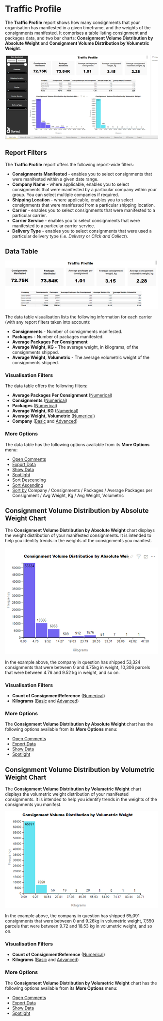 # Traffic Profile

The **Traffic Profile** report shows how many consignments that your organisation has manifested in a given timeframe, and the weights of the consignments manifested. It comprises a table listing consignment and packages data, and two bar charts: **Consignment Volume Distribution by Absolute Weight** and **Consignment Volume Distribution by Volumetric Weight**.

<a href="../images/reports/traffic-profile.png" target="_blank">
    <img src="../images/reports/traffic-profile.png"/>
</a>

## Report Filters

The **Traffic Profile** report offers the following report-wide filters:

* **Consignments Manifested** - enables you to select consignments that were manifested within a given date range.
* **Company Name** - where applicable, enables you to select consignments that were manifested by a particular company within your group. You can select multiple companies if required.
* **Shipping Location** - where applicable, enables you to select consignments that were manifested from a particular shipping location.
* **Carrier** - enables you to select consignments that were manifested to a particular carrier.
* **Carrier Service** - enables you to select consignments that were manifested to a particular carrier service.
* **Delivery Type** - enables you to select consignments that were used a particular delivery type (i.e. *Delivery* or *Click and Collect*).

## Data Table

<a href="../images/reports/traffic-profile-table.png" target="_blank">
    <img src="../images/reports/traffic-profile-table.png"/>
</a>

The data table visualisation lists the following information for each carrier (with any report filters taken into account):

* **Consignments** - Number of consignments manifested.
* **Packages** - Number of packages manifested.
* **Average Packages Per Consignment**
* **Average Weight, KG** - The average weight, in kilograms, of the consignments shipped.
* **Average Weight, Volumetric** - The average volumetric weight of the consignments shipped.

### Visualisation Filters

The data table offers the following filters:

* **Average Packages Per Consignment** ([Numerical](/reports/reports.html#using-numerical-filters))
* **Consignments** ([Numerical](/reports/reports.html#using-numerical-filters))
* **Packages** ([Numerical](/reports/reports.html#using-numerical-filters))
* **Average Weight, KG** ([Numerical](/reports/reports.html#using-numerical-filters))
* **Average Weight, Volumetric** ([Numerical](/reports/reports.html#using-numerical-filters))
* **Company** ([Basic](/reports/reports.html#using-basic-filters) and [Advanced](/reports/reports.html#using-advanced-filters))

### More Options

The data table has the following options available from its **More Options** menu:

* [Open Comments](/reports/reports.html#open-comments)
* [Export Data](/reports/reports.html#export-data)
* [Show Data](/reports/reports.html#show-data)
* [Spotlight](/reports/reports.html#spotlight)
* [Sort Descending](/reports/reports.html#sort-descending--ascending--sort-by)
* [Sort Ascending](/reports/reports.html#sort-descending--ascending--sort-by)
* [Sort by](/reports/reports.html#sort-descending--ascending--sort-by) Company / Consignments / Packages / Average Packages per Consignment / Avg Weight, Kg / Avg Weight, Volumetric

## Consignment Volume Distribution by Absolute Weight Chart

The **Consignment Volume Distribution by Absolute Weight** chart displays the weight distribution of your manifested consignments. It is intended to help you identify trends in the weights of the consignments you manifest.

<a href="../images/reports/traffic-profile-weight.png" target="_blank">
    <img src="../images/reports/traffic-profile-weight.png"/>
</a>

In the example above, the company in question has shipped 53,324 consignments that were between 0 and 4.75kg in weight, 10,306 parcels that were between 4.76 and 9.52 kg in weight, and so on.

### Visualisation Filters

* **Count of ConsignmentReference** ([Numerical](/reports/reports.html#using-numerical-filters))
* **Kilograms** ([Basic](/reports/reports.html#using-basic-filters) and [Advanced](/reports/reports.html#using-advanced-filters))

### More Options

The **Consignment Volume Distribution by Absolute Weight** chart has the following options available from its **More Options** menu:

* [Open Comments](/reports/reports.html#open-comments)
* [Export Data](/reports/reports.html#export-data)
* [Show Data](/reports/reports.html#show-data)
* [Spotlight](/reports/reports.html#spotlight)

## Consignment Volume Distribution by Volumetric Weight Chart

The **Consignment Volume Distribution by Volumetric Weight** chart displays the volumetric weight distribution of your manifested consignments. It is intended to help you identify trends in the weights of the consignments you manifest.

<a href="../images/reports/traffic-profile-vol-weight.png" target="_blank">
    <img src="../images/reports/traffic-profile-vol-weight.png"/>
</a>

In the example above, the company in question has shipped 65,091 consignments that were between 0 and 9.26kg in volumetric weight, 7,550 parcels that were between 9.72 and 18.53 kg in volumetric weight, and so on.

### Visualisation Filters

* **Count of ConsignmentReference** ([Numerical](/reports/reports.html#using-numerical-filters))
* **Kilograms** ([Basic](/reports/reports.html#using-basic-filters) and [Advanced](/reports/reports.html#using-advanced-filters))

### More Options

The **Consignment Volume Distribution by Volumetric Weight** chart has the following options available from its **More Options** menu:

* [Open Comments](/reports/reports.html#open-comments)
* [Export Data](/reports/reports.html#export-data)
* [Show Data](/reports/reports.html#show-data)
* [Spotlight](/reports/reports.html#spotlight)